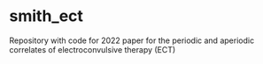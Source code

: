 # smith_ect
Repository with code for 2022 paper for the periodic and aperiodic correlates of electroconvulsive therapy (ECT)
